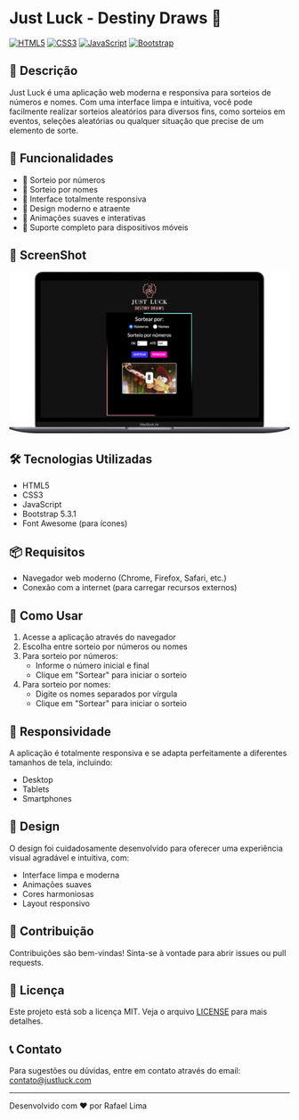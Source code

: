 # Just Luck - Destiny Draws 🎲

[![HTML5](https://img.shields.io/badge/HTML5-E34F26?style=for-the-badge&logo=html5&logoColor=white)](https://developer.mozilla.org/pt-BR/docs/Web/HTML)
[![CSS3](https://img.shields.io/badge/CSS3-1572B6?style=for-the-badge&logo=css3&logoColor=white)](https://developer.mozilla.org/pt-BR/docs/Web/CSS)
[![JavaScript](https://img.shields.io/badge/JavaScript-F7DF1E?style=for-the-badge&logo=javascript&logoColor=black)](https://developer.mozilla.org/pt-BR/docs/Web/JavaScript)
[![Bootstrap](https://img.shields.io/badge/Bootstrap-7952B3?style=for-the-badge&logo=bootstrap&logoColor=white)](https://getbootstrap.com/)

## 🌟 Descrição
Just Luck é uma aplicação web moderna e responsiva para sorteios de números e nomes. Com uma interface limpa e intuitiva, você pode facilmente realizar sorteios aleatórios para diversos fins, como sorteios em eventos, seleções aleatórias ou qualquer situação que precise de um elemento de sorte.

## 🚀 Funcionalidades
- 🎯 Sorteio por números
- 🎯 Sorteio por nomes
- 📱 Interface totalmente responsiva
- 🎨 Design moderno e atraente
- 🔄 Animações suaves e interativas
- 📱 Suporte completo para dispositivos móveis

## 📱 ScreenShot
![Just Luck - Interface](https://github.com/rafaelclima/Sorteador/blob/master/.gitassets/capa.png?raw=true)

## 🛠️ Tecnologias Utilizadas
- HTML5
- CSS3
- JavaScript
- Bootstrap 5.3.1
- Font Awesome (para ícones)

## 📦 Requisitos
- Navegador web moderno (Chrome, Firefox, Safari, etc.)
- Conexão com a internet (para carregar recursos externos)

## 🚀 Como Usar
1. Acesse a aplicação através do navegador
2. Escolha entre sorteio por números ou nomes
3. Para sorteio por números:
   - Informe o número inicial e final
   - Clique em "Sortear" para iniciar o sorteio
4. Para sorteio por nomes:
   - Digite os nomes separados por vírgula
   - Clique em "Sortear" para iniciar o sorteio

## 📱 Responsividade
A aplicação é totalmente responsiva e se adapta perfeitamente a diferentes tamanhos de tela, incluindo:
- Desktop
- Tablets
- Smartphones

## 🎨 Design
O design foi cuidadosamente desenvolvido para oferecer uma experiência visual agradável e intuitiva, com:
- Interface limpa e moderna
- Animações suaves
- Cores harmoniosas
- Layout responsivo

## 🤝 Contribuição
Contribuições são bem-vindas! Sinta-se à vontade para abrir issues ou pull requests.

## 📝 Licença
Este projeto está sob a licença MIT. Veja o arquivo [LICENSE](LICENSE) para mais detalhes.

## 📞 Contato
Para sugestões ou dúvidas, entre em contato através do email: contato@justluck.com

---

Desenvolvido com ❤️ por Rafael Lima
